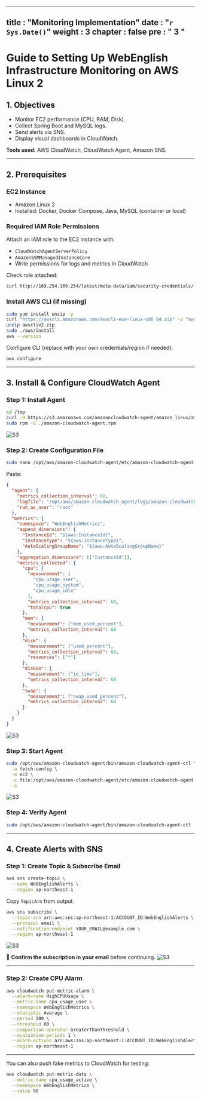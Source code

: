 
---
title : "Monitoring Implementation"
date :  "`r Sys.Date()`" 
weight : 3 
chapter : false
pre : " <b> 3 </b> "
---
# Guide to Setting Up WebEnglish Infrastructure Monitoring on AWS Linux 2


## 1. Objectives

* Monitor EC2 performance (CPU, RAM, Disk).
* Collect Spring Boot and MySQL logs.
* Send alerts via SNS.
* Display visual dashboards in CloudWatch.

**Tools used:** AWS CloudWatch, CloudWatch Agent, Amazon SNS.

---

## 2. Prerequisites

### EC2 Instance

- Amazon Linux 2
- Installed: Docker, Docker Compose, Java, MySQL (container or local)

### Required IAM Role Permissions

Attach an IAM role to the EC2 instance with:

- `CloudWatchAgentServerPolicy`
- `AmazonSSMManagedInstanceCore`
- Write permissions for logs and metrics in CloudWatch

Check role attached:
```bash
curl http://169.254.169.254/latest/meta-data/iam/security-credentials/
````

### Install AWS CLI (if missing)

```bash
sudo yum install unzip -y
curl "https://awscli.amazonaws.com/awscli-exe-linux-x86_64.zip" -o "awscliv2.zip"
unzip awscliv2.zip
sudo ./aws/install
aws --version
```

Configure CLI (replace with your own credentials/region if needed):

```bash
aws configure
```

---

## 3. Install & Configure CloudWatch Agent

### Step 1: Install Agent

```bash
cd /tmp
curl -O https://s3.amazonaws.com/amazoncloudwatch-agent/amazon_linux/amd64/latest/amazon-cloudwatch-agent.rpm
sudo rpm -U ./amazon-cloudwatch-agent.rpm
```
![S3](/images/connect/1.jpg)

### Step 2: Create Configuration File

```bash
sudo nano /opt/aws/amazon-cloudwatch-agent/etc/amazon-cloudwatch-agent.json
```

Paste:

```json
{
  "agent": {
    "metrics_collection_interval": 60,
    "logfile": "/opt/aws/amazon-cloudwatch-agent/logs/amazon-cloudwatch-agent.log",
    "run_as_user": "root"
  },
  "metrics": {
    "namespace": "WebEnglishMetrics",
    "append_dimensions": {
      "InstanceId": "${aws:InstanceId}",
      "InstanceType": "${aws:InstanceType}",
      "AutoScalingGroupName": "${aws:AutoScalingGroupName}"
    },
    "aggregation_dimensions": [["InstanceId"]],
    "metrics_collected": {
      "cpu": {
        "measurement": [
          "cpu_usage_user",
          "cpu_usage_system",
          "cpu_usage_idle"
        ],
        "metrics_collection_interval": 60,
        "totalcpu": true
      },
      "mem": {
        "measurement": ["mem_used_percent"],
        "metrics_collection_interval": 60
      },
      "disk": {
        "measurement": ["used_percent"],
        "metrics_collection_interval": 60,
        "resources": ["*"]
      },
      "diskio": {
        "measurement": ["io_time"],
        "metrics_collection_interval": 60
      },
      "swap": {
        "measurement": ["swap_used_percent"],
        "metrics_collection_interval": 60
      }
    }
  }
}
```
![S3](/images/4.s3/2.jpg)

### Step 3: Start Agent

```bash
sudo /opt/aws/amazon-cloudwatch-agent/bin/amazon-cloudwatch-agent-ctl \
  -a fetch-config \
  -m ec2 \
  -c file:/opt/aws/amazon-cloudwatch-agent/etc/amazon-cloudwatch-agent.json \
  -s
```
![S3](/images/4.s3/3.jpg)

### Step 4: Verify Agent

```bash
sudo /opt/aws/amazon-cloudwatch-agent/bin/amazon-cloudwatch-agent-ctl -m ec2 -a status
```

---

## 4. Create Alerts with SNS

### Step 1: Create Topic & Subscribe Email

```bash
aws sns create-topic \
  --name WebEnglishAlerts \
  --region ap-northeast-1
```

Copy `TopicArn` from output.

```bash
aws sns subscribe \
  --topic-arn arn:aws:sns:ap-northeast-1:ACCOUNT_ID:WebEnglishAlerts \
  --protocol email \
  --notification-endpoint YOUR_EMAIL@example.com \
  --region ap-northeast-1
```
![S3](/images/4.s3/5.jpg)

📧 **Confirm the subscription in your email** before continuing.
![S3](/images/4.s3/6.jpg)

---

### Step 2: Create CPU Alarm

```bash
aws cloudwatch put-metric-alarm \
  --alarm-name HighCPUUsage \
  --metric-name cpu_usage_user \
  --namespace WebEnglishMetrics \
  --statistic Average \
  --period 300 \
  --threshold 80 \
  --comparison-operator GreaterThanThreshold \
  --evaluation-periods 1 \
  --alarm-actions arn:aws:sns:ap-northeast-1:ACCOUNT_ID:WebEnglishAlerts \
  --region ap-northeast-1
```

---

You can also push fake metrics to CloudWatch for testing:

```bash
aws cloudwatch put-metric-data \
  --metric-name cpu_usage_active \
  --namespace WebEnglishMetrics \
  --value 90
```